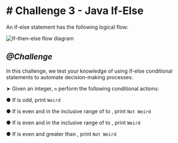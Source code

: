 # # Challenge 3 - Java If-Else

An if-else statement has the following logical flow:

![If-then-else flow diagram](https://upload.wikimedia.org/wikipedia/commons/thumb/c/c5/If-Then-Else-diagram.svg/330px-If-Then-Else-diagram.svg.png)



## *@Challenge*

In this challenge, we test your knowledge of using if-else conditional statements to automate decision-making processes.

➤ Given an integer, `n` perform the following conditional actions:

● If  is odd, print `Weird`

● If  is even and in the inclusive range of  to , print `Not Weird`

● If  is even and in the inclusive range of  to , print `Weird`

● If  is even and greater than , print `Not Weird`